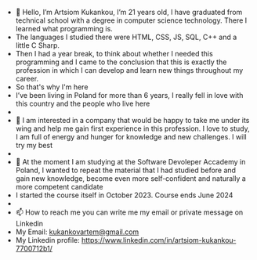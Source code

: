 
- 👋 Hello, I’m Artsiom Kukankou, I’m 21 years old, I have graduated from technical school with a degree in computer science technology. There I learned what programming is.
-  The languages ​​I studied there were HTML, CSS, JS, SQL, C++ and a little C Sharp.
-  Then I had a year break, to think about whether I needed this programming and I came to the conclusion that this is exactly the profession in which I can develop and learn new things throughout my career.
-  So that's why I'm here
-  I’ve been living in Poland for more than 6 years, I really fell in love with this country and the people who live here 
-  
- 👀 I am interested in a company that would be happy to take me under its wing and help me gain first experience in this profession. I love to study, I am full of energy and hunger for knowledge and new challenges. I will try my best
- 
-  🌱 At the moment I am studying at the Software Devoleper Accademy in Poland, I wanted to repeat the material that I had studied before and gain new knowledge, become even more self-confident and naturally a more competent candidate
-  I started the course itself in October 2023. Course ends June 2024
-  
-  📫 How to reach me you can write me my email or private message on Linkedin
-  My Email: kukankovartem@gmail.com
-  My Linkedin profile: https://www.linkedin.com/in/artsiom-kukankou-7700712b1/
